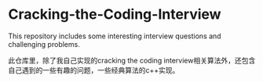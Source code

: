 # Cracking-the-Coding-Interview
This repository includes some interesting interview questions and challenging problems.

此仓库里，除了我自己实现的cracking the coding interview相关算法外，还包含自己遇到的一些有趣的问题，一些经典算法的c++实现。